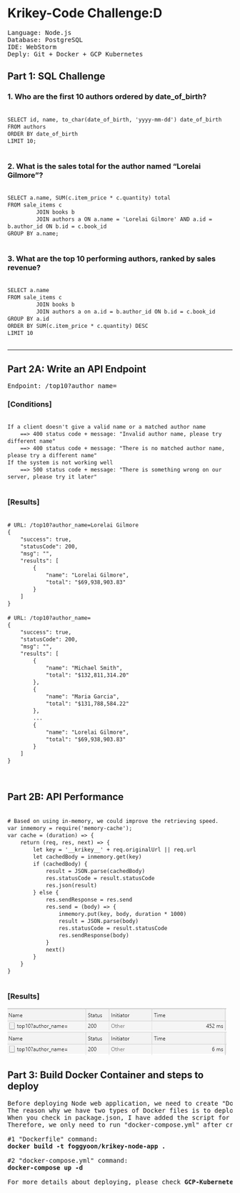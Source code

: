 # Krikey-Code Challenge:D
<pre>
Language: Node.js   
Database: PostgreSQL   
IDE: WebStorm   
Deply: Git + Docker + GCP Kubernetes
</pre>
## Part 1: SQL Challenge
### 1. Who are the first 10 authors ordered by date_of_birth?
<pre>
<code>
SELECT id, name, to_char(date_of_birth, 'yyyy-mm-dd') date_of_birth
FROM authors
ORDER BY date_of_birth
LIMIT 10;
</code>
</pre>

### 2. What is the sales total for the author named “Lorelai Gilmore”?
<pre>
<code>
SELECT a.name, SUM(c.item_price * c.quantity) total
FROM sale_items c
         JOIN books b
         JOIN authors a ON a.name = 'Lorelai Gilmore' AND a.id = b.author_id ON b.id = c.book_id
GROUP BY a.name;
</code>
</pre>

### 3. What are the top 10 performing authors, ranked by sales revenue?
<pre>
<code>
SELECT a.name
FROM sale_items c
         JOIN books b
         JOIN authors a on a.id = b.author_id ON b.id = c.book_id
GROUP BY a.id
ORDER BY SUM(c.item_price * c.quantity) DESC
LIMIT 10
</code>
</pre>

<hr/>

## Part 2A: Write an API Endpoint
<pre>
Endpoint: /top10?author_name=
</pre>

### [Conditions]
<pre>
<code>
If a client doesn't give a valid name or a matched author name   
&nbsp;&nbsp;&nbsp;&nbsp;==> 400 status code + message: "Invalid author name, please try different name"   
&nbsp;&nbsp;&nbsp;&nbsp;==> 400 status code + message: "There is no matched author name, please try a different name"   
If the system is not working well   
&nbsp;&nbsp;&nbsp;&nbsp;==> 500 status code + message: "There is something wrong on our server, please try it later"
</code>
</pre>

### [Results]
<pre>
<code>
# URL: /top10?author_name=Lorelai Gilmore
{
    "success": true,
    "statusCode": 200,
    "msg": "",
    "results": [
        {
            "name": "Lorelai Gilmore",
            "total": "$69,938,903.83"
        }
    ]
}

# URL: /top10?author_name=
{
    "success": true,
    "statusCode": 200,
    "msg": "",
    "results": [
        {
            "name": "Michael Smith",
            "total": "$132,811,314.20"
        },
        {
            "name": "Maria Garcia",
            "total": "$131,788,584.22"
        },
        ...
        {
            "name": "Lorelai Gilmore",
            "total": "$69,938,903.83"
        }
    ]
}

</code>
</pre>

## Part 2B: API Performance
<pre>
<code>
# Based on using in-memory, we could improve the retrieving speed.
var inmemory = require('memory-cache');
var cache = (duration) => {
    return (req, res, next) => {
        let key = '__krikey__' + req.originalUrl || req.url
        let cachedBody = inmemory.get(key)
        if (cachedBody) {
            result = JSON.parse(cachedBody)
            res.statusCode = result.statusCode
            res.json(result)
        } else {
            res.sendResponse = res.send
            res.send = (body) => {
                inmemory.put(key, body, duration * 1000)
                result = JSON.parse(body)
                res.statusCode = result.statusCode
                res.sendResponse(body)
            }
            next()
        }
    }
}
</code>
</pre>

### [Results]   
![plot](./img/non-cache.JPG)
![plot](./img/cache.JPG)

## Part 3: Build Docker Container and steps to deploy

<pre>
Before deploying Node web application, we need to create "Dockerfile" and "docker-compose.yml".
The reason why we have two types of Docker files is to deploy Node app and Database(PostgreSQL).
When you check in package.json, I have added the script for "migrate" which can generate test datasets into PostgreSQL.
Therefore, we only need to run "docker-compose.yml" after creating a new Docker image for Node application.

#1 "Dockerfile" command: 
<strong>docker build -t foggyoon/krikey-node-app .</strong>

#2 "docker-compose.yml" command:
<strong>docker-compose up -d</strong>

For more details about deploying, please check <strong>GCP-Kubernetes-Deploy.pdf</strong>
</pre>